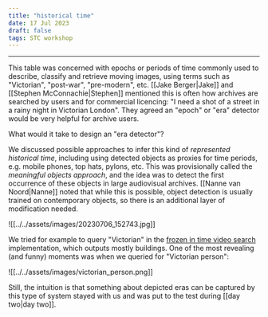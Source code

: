```yaml
---
title: "historical time"
date: 17 Jul 2023
draft: false
tags: STC workshop
---
```

---

This table was concerned with epochs or periods of time commonly used to describe, classify and retrieve moving images, using terms such as "Victorian", "post-war", "pre-modern", etc. [[Jake Berger|Jake]]  and [[Stephen McConnachie|Stephen]] mentioned this is often how archives are searched by users and for commercial licencing: "I need a shot of a street in a rainy night in Victorian London".  They agreed an "epoch" or "era" detector would be very helpful for archive users.

What would it take to design an "era detector"?

We discussed possible approaches to infer this kind of _represented historical time_, including using detected objects as proxies for time periods, e.g. mobile phones, top hats, pylons, etc. This was provisionally called the _meaningful objects approach_, and the idea was to detect the first occurrence of these objects in large audiovisual archives. [[Nanne van Noord|Nanne]]  noted that while this is possible, object detection is usually trained on contemporary objects, so there is an additional layer of modification needed.

![[../../assets/images/20230706_152743.jpg]]

We tried for example to query "Victorian" in the [frozen in time video search](https://meru.robots.ox.ac.uk/frozen-in-time/) implementation, which outputs mostly buildings. One of the most revealing (and funny) moments was when we queried for "Victorian person":

![[../../assets/images/victorian_person.png]]

Still, the intuition is that something about depicted eras can be captured by this type of system stayed with us and was put to the test during [[day two|day two]].
